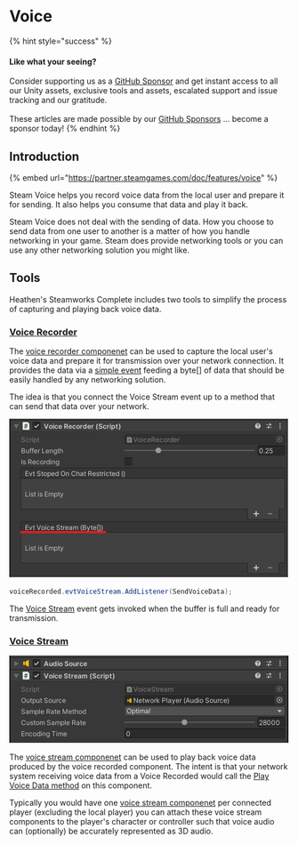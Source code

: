 # Voice

{% hint style="success" %}
#### Like what your seeing?

Consider supporting us as a [GitHub Sponsor](../../../company/concepts/become-a-sponsor.md) and get instant access to all our Unity assets, exclusive tools and assets, escalated support and issue tracking and our gratitude.\
\
These articles are made possible by our [GitHub Sponsors](https://github.com/sponsors/heathen-engineering) ... become a sponsor today!
{% endhint %}

## Introduction

{% embed url="https://partner.steamgames.com/doc/features/voice" %}

Steam Voice helps you record voice data from the local user and prepare it for sending. It also helps you consume that data and play it back.

Steam Voice does not deal with the sending of data. How you choose to send data from one user to another is a matter of how you handle networking in your game. Steam does provide networking tools or you can use any other networking solution you might like.

## Tools

Heathen's Steamworks Complete includes two tools to simplify the process of capturing and playing back voice data.

### [Voice Recorder](../components/voice-recorder.md)

The [voice recorder componenet](../components/voice-recorder.md) can be used to capture the local user's voice data and prepare it for transmission over your network connection. It provides the data via a [simple event](../components/voice-recorder.md#evtvoicestream) feeding a byte\[] of data that should be easily handled by any networking solution.

The idea is that you connect the Voice Stream event up to a method that can send that data over your network.

![](<../../../.gitbook/assets/image (158) (1) (1).png>)

```csharp
voiceRecorded.evtVoiceStream.AddListener(SendVoiceData);
```

The [Voice Stream](../components/voice-recorder.md#evtvoicestream) event gets invoked when the buffer is full and ready for transmission.

### [Voice Stream](../components/voice-stream.md)

![](<../../../.gitbook/assets/image (187) (1) (1) (1).png>)

The [voice stream componenet](../components/voice-stream.md) can be used to play back voice data produced by the voice recorded component. The intent is that your network system receiving voice data from a Voice Recorded would call the [Play Voice Data method](../components/voice-stream.md#play-voice-data) on this component.

Typically you would have one [voice stream componenet](../components/voice-stream.md) per connected player (excluding the local player) you can attach these voice stream components to the player's character or controller such that voice audio can (optionally) be accurately represented as 3D audio.
